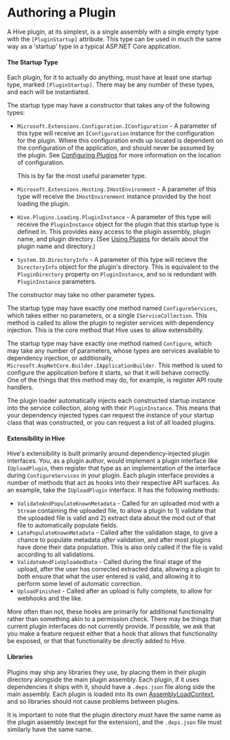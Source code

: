 ﻿# Authoring a Plugin

A Hive plugin, at its simplest, is a single assembly with a single empty type with the `[PluginStartup]` attribute. This type can be used in
much the same way as a 'startup' type in a typical ASP.NET Core application. 

#### The Startup Type

Each plugin, for it to actually do anything, must have at least one startup type, marked `[PluginStartup]`. There may be any number of these
types, and each will be instantiated.

The startup type may have a constructor that takes any of the following types:
- `Microsoft.Extensions.Configuration.IConfiguration` - A parameter of this type will receive an `IConfiguration` instance for the configuration
  for the plugin. Where this configuration ends up located is dependent on the configuration of the application, and should never be assumed by
  the plugin. See [Configuring Plugins](Using.md#Configuring_Plugins) for more information on the location of configuration.

  This is by far the most useful parameter type.
- `Microsoft.Extensions.Hosting.IHostEnvironment` - A parameter of this type will receive the `IHostEnvironment` instance provided by the host
  loading the plugin.
- `Hive.Plugins.Loading.PluginInstance` - A parameter of this type will receive the `PluginInstance` object for the plugin that this startup
  type is defined in. This provides easy access to the plugin assembly, plugin name, and plugin directory. (See [Using Plugins](Using.md) for
  details about the plugin name and directory.)
- `System.IO.DirectoryInfo` - A parameter of this type will recieve the `DirectoryInfo` object for the plugin's directory. This is equivalent
  to the `PluginDirectory` property on `PluginInstance`, and so is redundant with `PluginInstance` parameters.

The constructor may take no other parameter types.

The startup type may have exactly one method named `ConfigureServices`, which takes either no parameters, or a single `IServiceCollection`.
This method is called to allow the plugin to register services with dependency injection. This is the core method that Hive uses to allow
extensibility.

The startup type may have exactly one method named `Configure`, which may take any number of parameters, whose types are services available
to dependency injection, or additionally, `Microsoft.AspNetCore.Builder.IApplicationBuilder`. This method is used to configure the
application before it starts, so that it will behave correctly. One of the things that this method may do, for example, is register API route
handlers.

The plugin loader automatically injects each constructed startup instance into the service collection, along with their `PluginInstance`. This
means that your dependency injected types can request the instance of your startup class that was constructed, or you can request a list of
all loaded plugins.

#### Extensibility in Hive

Hive's extensibility is built primarily around dependency-injected plugin interfaces. You, as a plugin author, would implement a plugin interface
like `IUploadPlugin`, then register that type as an implementation of the interface during `ConfigureServices` in your plugin. Each plugin
interface provides a number of methods that act as hooks into their respective API surfaces. As an example, take the `IUploadPlugin` interface.
It has the following methods:
- `ValidateAndPopulateKnownMetadata` - Called for an uploaded mod with a `Stream` containing the uploaded file, to allow a plugin to 1) validate
  that the uploaded file is valid and 2) extract data about the mod out of that file to automatically populate fields.
- `LatePopulateKnownMetadata` - Called after the validation stage, to give a chance to populate metadata *after* validation, and after most
  plugins have done their data population. This is also only called if the file is valid according to all validations.
- `ValidateAndFixUploadedData` - Called during the final stage of the upload, after the user has corrected extracted data, allowing a plugin
  to both ensure that what the user entered is valid, and allowing it to perform some level of automatic correction.
- `UploadFinished` - Called after an upload is fully complete, to allow for webhooks and the like.

More often than not, these hooks are primarily for additional functionality rather than something akin to a permission check. There may be things
that current plugin interfaces do not currently provide. If possible, we ask that you make a feature request either that a hook that allows
that functionality be exposed, or that that functionality be directly added to Hive. 

#### Libraries

Plugins may ship any libraries they use, by placing them in their plugin directory alongside the main plugin assembly. Each plugin, if it uses
dependencies it ships with it, should have a `.deps.json` file along side the main assembly. Each plugin is loaded into its own
[AssemblyLoadContext](https://docs.microsoft.com/en-us/dotnet/api/system.runtime.loader.assemblyloadcontext?view=net-5.0), and so libraries
should not cause problems between plugins. 

It is important to note that the plugin directory must have the same name as the plugin assembly (except for the extension), and the `.deps.json`
file must similarly have the same name.